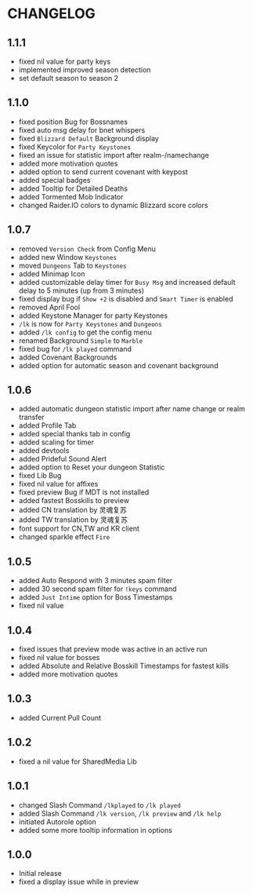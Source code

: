# CHANGELOG

## 1.1.1

- fixed nil value for party keys
- implemented improved season detection
- set default season to season 2

## 1.1.0

- fixed position Bug for Bossnames
- fixed auto msg delay for bnet whispers
- fixed ``Blizzard Default`` Background display
- fixed Keycolor for ``Party Keystones``
- fixed an issue for statistic import after realm-/namechange
- added more motivation quotes
- added option to send current covenant with keypost
- added special badges
- added Tooltip for Detailed Deaths
- added Tormented Mob Indicator
- changed Raider.IO colors to dynamic Blizzard score colors

## 1.0.7

- removed ``Version Check`` from Config Menu
- added new Window ``Keystones``
- moved ``Dungeons`` Tab to ``Keystones``
- added Minimap Icon
- added customizable delay timer for ``Busy Msg`` and increased default delay to 5 minutes (up from 3 minutes)
- fixed display bug if ``Show +2`` is disabled and ``Smart Timer`` is enabled
- removed April Fool
- added Keystone Manager for party Keystones
- ``/lk`` is now for ``Party Keystones`` and ``Dungeons``
- added ``/lk config`` to get the config menu
- renamed Background ``Simple`` to ``Marble``
- fixed bug for ``/lk played`` command
- added Covenant Backgrounds
- added option for automatic season and covenant background

## 1.0.6

- added automatic dungeon statistic import after name change or realm transfer
- added Profile Tab
- added special thanks tab in config
- added scaling for timer
- added devtools
- added Prideful Sound Alert
- added option to Reset your dungeon Statistic
- fixed Lib Bug
- fixed nil value for affixes
- fixed preview Bug if MDT is not installed
- added fastest Bosskills to preview
- added CN translation by 灵魂复苏
- added TW translation by 灵魂复苏
- font support for CN,TW and KR client
- changed sparkle effect ``Fire``

## 1.0.5

- added Auto Respond with 3 minutes spam filter
- added 30 second spam filter for ``!keys`` command
- added ``Just Intime`` option for Boss Timestamps
- fixed nil value

## 1.0.4

- fixed issues that preview mode was active in an active run
- fixed nil value for bosses
- added Absolute and Relative Bosskill Timestamps for fastest kills
- added more motivation quotes

## 1.0.3

- added Current Pull Count

## 1.0.2

- fixed a nil value for SharedMedia Lib

## 1.0.1

- changed Slash Command ``/lkplayed`` to ``/lk played``
- added Slash Command ``/lk version``, ``/lk preview`` and ``/lk help``
- initiated Autorole option
- added some more tooltip information in options

## 1.0.0

- Initial release
- fixed a display issue while in preview